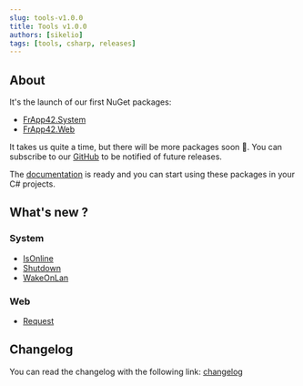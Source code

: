 ```yaml
---
slug: tools-v1.0.0
title: Tools v1.0.0
authors: [sikelio]
tags: [tools, csharp, releases]
---
```


## About

It's the launch of our first NuGet packages:
* [FrApp42.System](https://www.nuget.org/packages/FrApp42.System)
* [FrApp42.Web](https://www.nuget.org/packages/FrApp42.Web)

It takes us quite a time, but there will be more packages soon 👀. You can subscribe to our [GitHub](https://github.com/FrApp42) to be notified of future releases.

The [documentation](/docs/tools/) is ready and you can start using these packages in your C# projects.

## What's new ?

### System

* [IsOnline](/docs/tools/system/#isonline)
* [Shutdown](/docs/tools/system/#shutdown-windows-only)
* [WakeOnLan](/docs/tools/system/#wakeonlan)

### Web

* [Request](/docs/tools/web/#request)

## Changelog

You can read the changelog with the following link: [changelog](https://github.com/FrApp42/Tools/releases/tag/1.0.0)
